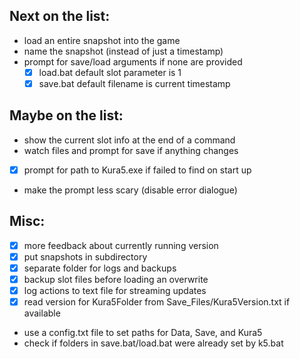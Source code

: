 ## Next on the list:

- load an entire snapshot into the game
- name the snapshot (instead of just a timestamp)
- prompt for save/load arguments if none are provided
  - [x] load.bat default slot parameter is 1
  - [x] save.bat default filename is current timestamp

## Maybe on the list:

- show the current slot info at the end of a command
- watch files and prompt for save if anything changes
- [x] prompt for path to Kura5.exe if failed to find on start up
- make the prompt less scary (disable error dialogue)

## Misc:

- [x] more feedback about currently running version
- [x] put snapshots in subdirectory
- [x] separate folder for logs and backups
- [x] backup slot files before loading an overwrite
- [x] log actions to text file for streaming updates
- [x] read version for Kura5Folder from Save_Files/Kura5Version.txt if available
- use a config.txt file to set paths for Data, Save, and Kura5
- check if folders in save.bat/load.bat were already set by k5.bat